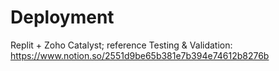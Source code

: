 # Deployment
Replit + Zoho Catalyst; reference Testing & Validation: https://www.notion.so/2551d9be65b381e7b394e74612b8276b
